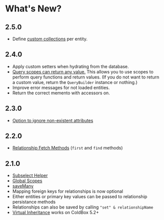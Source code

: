 # What's New?

## 2.5.0

* Define [custom collections](collections.md) per entity.

## 2.4.0

* Apply custom setters when hydrating from the database.
* [Query scopes can return any value.](getting-started/query-scopes.md#scopes-that-return-values)  This allows you to use scopes to perform query functions and return values.  \(If you do not want to return a custom value, return the `QueryBuilder` instance or nothing.\)
* Improve error messages for not loaded entities.
* Return the correct memento with accessors on.

## 2.3.0

* [Option to ignore non-existent attributes](getting-started/updating-existing-entities.md#update)

## 2.2.0

* [Relationship Fetch Methods](relationships/retrieving-relationships.md) \(`first` and `find` methods\)

## 2.1.0

* [Subselect Helper](getting-started/query-scopes.md#subselects)
* [Global Scopes](getting-started/query-scopes.md#global-scopes)
* [saveMany](relationships/relationship-types/hasmany.md#saveMany)
* Mapping foreign keys for relationships is now optional
* Either entities or primary key values can be passed to relationship persistance methods
* Relationships can also be saved by calling `"set" & relationshipName`
* [Virtual Inheritance](getting-started/defining-an-entity.md) works on ColdBox 5.2+


